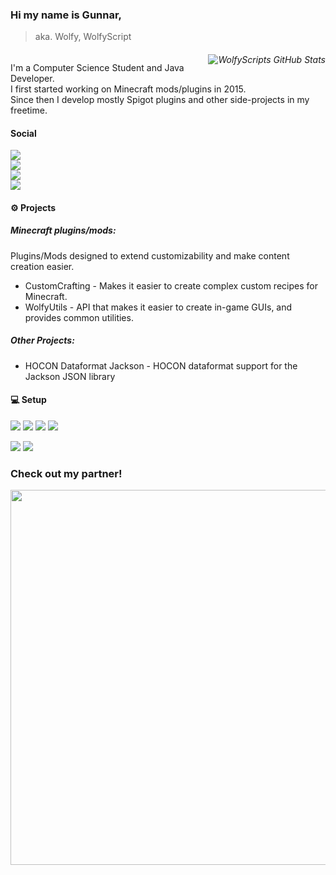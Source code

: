 ### Hi my name is Gunnar,
> aka. Wolfy, WolfyScript

###### <a href="https://github.com/anuraghazra/github-readme-stats"><img align="right" alt="WolfyScripts GitHub Stats" src="https://github-readme-stats-git-masterrstaa-rickstaa.vercel.app/api?username=WolfyScript&count_private=true&include_all_commits=true&show_icons=true&theme=dracula"><a/>

I'm a Computer Science Student and Java Developer.   
I first started working on Minecraft mods/plugins in 2015.  
Since then I develop mostly Spigot plugins and other side-projects in my freetime.  

#### Social
[![](https://img.shields.io/static/v1?style=for-the-badge&logo=mastodon&logoColor=3088D4&logoWidth=40&label=Mastodon&message=@wolfyscript&labelColor=282C37&color=282C37)](https://craftodon.social/@wolfyscript)  
[![](https://img.shields.io/static/v1?style=for-the-badge&logo=youtube&logoColor=ffffff&logoWidth=40&label=YouTube%20%E2%A0%80&message=@wolfyscript&labelColor=FF0000&color=FF0000)](https://www.youtube.com/@wolfyscript)  
[![](https://img.shields.io/discord/477026331096514571?color=5865F2&label=Discord%20%20%20%20%20%20%E2%A0%80&labelColor=5865F2&logoWidth=40&logo=discord&logoColor=ffffff&style=for-the-badge)](https://discord.gg/qGhDTSr)  
[![](https://img.shields.io/static/v1?style=for-the-badge&logo=patreon&logoColor=ffffff&logoWidth=40&label=Patreon%20%20%20%E2%A0%80&message=WolfyScript&labelColor=FF424D&color=FF424D)](https://www.patreon.com/wolfyscript)
<br clear="right"/>

#### :gear:  Projects

##### Minecraft plugins/mods:
Plugins/Mods designed to extend customizability and make content creation easier.
* CustomCrafting - Makes it easier to create complex custom recipes for Minecraft.
* WolfyUtils     - API that makes it easier to create in-game GUIs, and provides common utilities.  

##### Other Projects:
* HOCON Dataformat Jackson - HOCON dataformat support for the Jackson JSON library

#### :computer: Setup
[![](https://img.shields.io/static/v1?style=for-the-badge&logo=manjaro&logoColor=white&label=MANJARO&message=KDE%20Plasma&labelColor=258572&color=1f7262)](https://manjaro.org/)
![](https://img.shields.io/badge/Ryzen_9_3900X-ED1C24?style=for-the-badge&logo=amd&logoColor=white)
![](https://img.shields.io/badge/RX_7900_XT-ED1C24?style=for-the-badge&logo=amd&logoColor=white)
![](https://img.shields.io/static/v1?style=for-the-badge&label=Memory&message=32GB&labelColor=3a6da2&color=3a6da2)

![](https://img.shields.io/static/v1?style=for-the-badge&labelColor=222426&message=IntelliJ+IDEA&color=3a6da2&logo=IntelliJ+IDEA&logoColor=white&label=)
![](https://img.shields.io/static/v1?style=for-the-badge&labelColor=222426&color=3a6da2&logo=gnubash&logoColor=white&message=konsole%20%26%20zsh&label=)

<!-- &labelColor=222426&color=3a6da2 gnubash -->
### Check out my partner!
<a href="https://billing.kinetichosting.net/aff.php?aff=345">
  <img width="600px" src="https://user-images.githubusercontent.com/41468455/237019976-6b66b7f4-3d26-4b2f-b858-463ffe675531.png"/>
</a>

<!--
**WolfyScript/WolfyScript** is a ✨ _special_ ✨ repository because its `README.md` (this file) appears on your GitHub profile.


Here are some ideas to get you started:

- 🔭 I’m currently working on ...
- 🌱 I’m currently learning ...
- 👯 I’m looking to collaborate on ...
- 🤔 I’m looking for help with ...
- 💬 Ask me about ...
- 📫 How to reach me: ...
- 😄 Pronouns: ...
- ⚡ Fun fact: ...
-->


